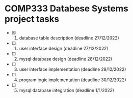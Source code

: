 # COMP333 Databese Systems project tasks


- [x] 1) database table description (deadline 27/12/2022)
- [ ] 1) user interface design (deadline 27/12/2022)
- [ ] 2) mysql database design (deadline 28/12/2022)
- [ ] 3) user interface implementation (deadline 29/12/2022)
- [ ] 4) program logic implementation (deadline 30/12/2022)
- [ ] 5) mysql database integration (deadline 1/1/2022)
